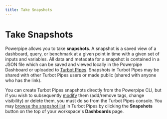 ```yaml
---
title: Take Snapshots
---
```


# Take Snapshots

Powerpipe allows you to take **snapshots**.  A snapshot is a saved view of a dashboard, query, or benchmark at a given point in time with a given set of inputs and variables.  All data and metadata for a snapshot is contained in a JSON file which can be saved and viewed locally in the Powerpipe Dashboard or uploaded to [Turbot Pipes](https://turbot.com/pipes/docs).  Snapshots in Turbot Pipes may be shared with other Turbot Pipes users or made public (shared with anyone who has the link).


You can create Turbot Pipes snapshots directly from the Powerpipe CLI, but if you wish to subsequently [modify](https://turbot.com/pipes/docs/dashboards#managing-snapshots) them (add/remove tags, change visibility) or delete them, you must do so from the Turbot Pipes console. You may [browse the snapshot list](https://turbot.com/pipes/docs/dashboards#browsing-snapshots) in Turbot Pipes by clicking the **Snapshots** button on the top of your workspace's **Dashboards** page.
